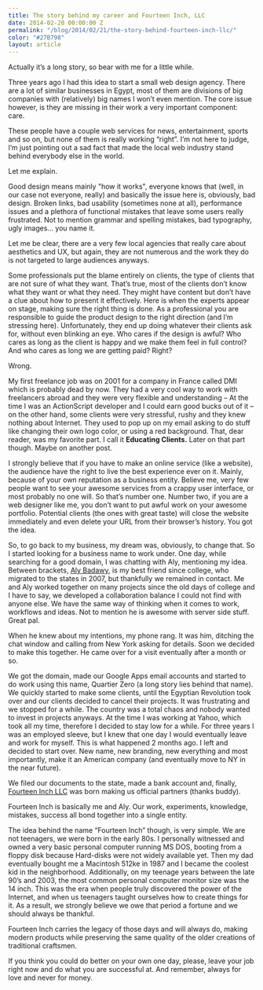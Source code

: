 ```yaml
---
title: The story behind my career and Fourteen Inch, LLC
date: 2014-02-20 00:00:00 Z
permalink: "/blog/2014/02/21/the-story-behind-fourteen-inch-llc/"
color: "#27B798"
layout: article
---
```


Actually it’s a long story, so bear with me for a little while. 

Three years ago I had this idea to start a small web design agency. There are a lot of similar businesses in Egypt, most of them are divisions of big companies with (relatively) big names I won’t even mention. The core issue however, is they are missing in their work a very important component: care.

These people have a couple web services for news, entertainment, sports and so on, but none of them is really working “right”. I’m not here to judge, I’m just pointing out a sad fact that made the local web industry stand behind everybody else in the world.

Let me explain.

Good design means mainly "how it works", everyone knows that (well, in our case not everyone, really) and basically the issue here is, obviously, bad design. Broken links, bad usability (sometimes none at all), performance issues and a plethora of functional mistakes that leave some users really frustrated. Not to mention grammar and spelling mistakes, bad typography, ugly images... you name it.

Let me be clear, there are a very few local agencies that really care about aesthetics and UX, but again, they are not numerous and the work they do is not targeted to large audiences anyways.

Some professionals put the blame entirely on clients, the type of clients that are not sure of what they want. That’s true, most of the clients don’t know what they want or what they need. They might have content but don’t have a clue about how to present it effectively. Here is when the experts appear on stage, making sure the right thing is done. As a professional you are responsible to guide the product design to the right direction (and I’m stressing here). Unfortunately, they end up doing whatever their clients ask for, without even blinking an eye. Who cares if the design is awful? Who cares as long as the client is happy and we make them feel in full control? And who cares as long we are getting paid? Right?

Wrong.

My first freelance job was on 2001 for a company in France called DMI which is probably dead by now. They had a very cool way to work with freelancers abroad and they were very flexible and understanding – At the time I was an ActionScript developer and I could earn good bucks out of it – on the other hand, some clients were very stressful, rushy and they knew nothing about Internet. They used to pop up on my email asking to do stuff like changing their own logo color, or using a red background. That, dear reader, was my favorite part. I call it **Educating Clients.** Later on that part though. Maybe on another post. 

I strongly believe that if you have to make an online service (like a website), the audience have the right to live the best experience ever on it. Mainly, because of your own reputation as a business entity. Believe me, very few people want to see your awesome services from a crappy user interface, or most probably no one will. So that’s number one. Number two, if you are a web designer like me, you don’t want to put awful work on your awesome portfolio. Potential clients (the ones with great taste) will close the website immediately and even delete your URL from their browser’s history. You got the idea.

So, to go back to my business, my dream was, obviously, to change that. So I started looking for a business name to work under. One day, while searching for a good domain, I was chatting with Aly, mentioning my idea. Between brackets, [Aly Badawy](http://alybadawy.com), is my best friend since college, who migrated to the states in 2007, but thankfully we remained in contact. Me and Aly worked together on many projects since the old days of college and I have to say, we developed a collaboration balance I could not find with anyone else. We have the same way of thinking when it comes to work, workflows and ideas. Not to mention he is awesome with server side stuff. Great pal.

When he knew about my intentions, my phone rang. It was him, ditching the chat window and calling from New York asking for details. Soon we decided to make this together. He came over for a visit eventually after a month or so.

We got the domain, made our Google Apps email accounts and started to do work using this name, Quartier Zero (a long story lies behind that name). We quickly started to make some clients, until the Egyptian Revolution took over and our clients decided to cancel their projects. It was frustrating and we stopped for a while. The country was a total chaos and nobody wanted to invest in projects anyways. At the time I was working at Yahoo, which took all my time, therefore I decided to stay low for a while. For three years I was an employed sleeve, but I knew that one day I would eventually leave and work for myself. This is what happened 2 months ago. I left and decided to start over. New name, new branding, new everything and most importantly, make it an American company (and eventually move to NY in the near future). 

We filed our documents to the state, made a bank account and, finally, [Fourteen Inch LLC](http://fourteeninch.com) was born making us official partners (thanks buddy).

Fourteen Inch is basically me and Aly. Our work, experiments, knowledge, mistakes, success all bond together into a single entity.

The idea behind the name “Fourteen Inch” though, is very simple. We are not teenagers, we were born in the early 80s. I personally witnessed and owned a very basic personal computer running MS DOS, booting from a floppy disk because Hard-disks were not widely available yet. Then my dad eventually bought me a Macintosh 512ke in 1987 and I became the coolest kid in the neighborhood. Additionally, on my teenage years between the late 90’s and 2003, the most common personal computer monitor size was the 14 inch. This was the era when people truly discovered the power of the Internet, and when us teenagers taught ourselves how to create things for it. As a result, we strongly believe we owe that period a fortune and we should always be thankful.

Fourteen Inch carries the legacy of those days and will always do, making modern products while preserving the same quality of the older creations of traditional craftsmen.

If you think you could do better on your own one day, please, leave your job right now and do what you are successful at. And remember, always for love and never for money.